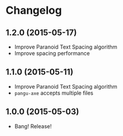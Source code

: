 # Changelog

## 1.2.0 (2015-05-17)

- Improve Paranoid Text Spacing algorithm
- Improve spacing performance

## 1.1.0 (2015-05-11)

- Improve Paranoid Text Spacing algorithm
- `pangu-axe` accepts multiple files

## 1.0.0 (2015-05-03)

- Bang! Release!
